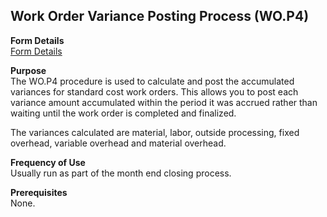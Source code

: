 ##  Work Order Variance Posting Process (WO.P4)

<PageHeader />

**Form Details**  
[ Form Details ](WO-P4-1/README.md)   

**Purpose**  
The WO.P4 procedure is used to calculate and post the accumulated variances
for standard cost work orders. This allows you to post each variance amount
accumulated within the period it was accrued rather than waiting until the
work order is completed and finalized.  
  
The variances calculated are material, labor, outside processing, fixed
overhead, variable overhead and material overhead.

**Frequency of Use**  
Usually run as part of the month end closing process.

**Prerequisites**  
None.

<badge text= "Version 8.10.57" vertical="middle" />

<PageFooter />